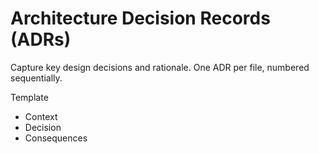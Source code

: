 # Architecture Decision Records (ADRs)

Capture key design decisions and rationale. One ADR per file, numbered sequentially.

Template
- Context
- Decision
- Consequences

